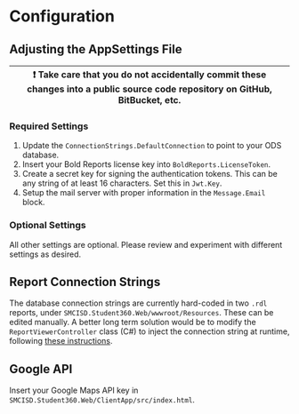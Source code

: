 # Configuration

## Adjusting the AppSettings File

| :exclamation: Take care that you do not accidentally commit these changes into a **public source code repository** on GitHub, BitBucket, etc. |
| -- |

### Required Settings

1. Update the `ConnectionStrings.DefaultConnection` to point to your ODS database.
1. Insert your Bold Reports license key into `BoldReports.LicenseToken`.
1. Create a secret key for signing the authentication tokens. This can be any
   string of at least 16 characters. Set this in `Jwt.Key`.
1. Setup the mail server with proper information in the `Message.Email` block.

### Optional Settings

All other settings are optional. Please review and experiment with different
settings as desired.

## Report Connection Strings

The database connection strings are currently hard-coded in two `.rdl` reports,
under `SMCISD.Student360.Web/wwwroot/Resources`. These can be edited manually. A
better long term solution would be to modify the `ReportViewerController` class
(C#) to inject the connection string at runtime, following [these
instructions](https://help.boldreports.com/report-viewer-sdk/javascript-reporting/report-viewer/how-to/change-datasource-dynamic-at-server-side/).

## Google API

Insert your Google Maps API key in `SMCISD.Student360.Web/ClientApp/src/index.html`.
